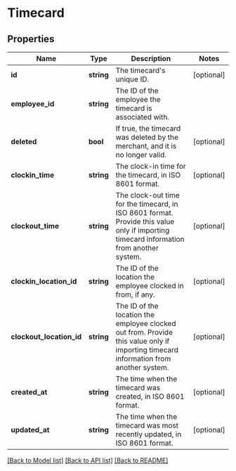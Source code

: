 # Timecard

## Properties
Name | Type | Description | Notes
------------ | ------------- | ------------- | -------------
**id** | **string** | The timecard&#39;s unique ID. | [optional] 
**employee_id** | **string** | The ID of the employee the timecard is associated with. | 
**deleted** | **bool** | If true, the timecard was deleted by the merchant, and it is no longer valid. | [optional] 
**clockin_time** | **string** | The clock-in time for the timecard, in ISO 8601 format. | [optional] 
**clockout_time** | **string** | The clock-out time for the timecard, in ISO 8601 format. Provide this value only if importing timecard information from another system. | [optional] 
**clockin_location_id** | **string** | The ID of the location the employee clocked in from, if any. | [optional] 
**clockout_location_id** | **string** | The ID of the location the employee clocked out from. Provide this value only if importing timecard information from another system. | [optional] 
**created_at** | **string** | The time when the timecard was created, in ISO 8601 format. | [optional] 
**updated_at** | **string** | The time when the timecard was most recently updated, in ISO 8601 format. | [optional] 

[[Back to Model list]](../README.md#documentation-for-models) [[Back to API list]](../README.md#documentation-for-api-endpoints) [[Back to README]](../README.md)


